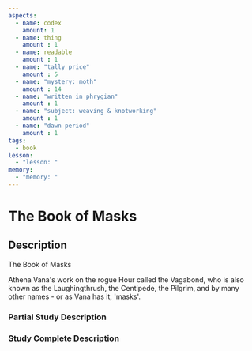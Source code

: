 ```yaml
---
aspects: 
  - name: codex
    amount: 1
  - name: thing
    amount : 1
  - name: readable
    amount : 1
  - name: "tally price"
    amount : 5
  - name: "mystery: moth"
    amount : 14
  - name: "written in phrygian"
    amount : 1
  - name: "subject: weaving & knotworking"
    amount : 1
  - name: "dawn period"
    amount : 1
tags:
  - book
lesson:
  - "lesson: "
memory:
  - "memory: "
---
```


# The Book of Masks

## Description
The Book of Masks

Athena Vana's work on the rogue Hour called the Vagabond, who is also known as the Laughingthrush, the Centipede, the Pilgrim, and by many other names - or as Vana has it, 'masks'.
### Partial Study Description

### Study Complete Description
